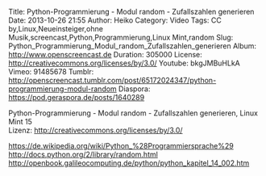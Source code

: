 Title: Python-Programmierung - Modul random - Zufallszahlen generieren
Date: 2013-10-26 21:55
Author: Heiko
Category: Video
Tags: CC by,Linux,Neueinsteiger,ohne Musik,screencast,Python,Programmierung,Linux Mint,random
Slug: Python_Programmierung_Modul_random_Zufallszahlen_generieren
Album: http://www.openscreencast.de
Duration: 305000
License: http://creativecommons.org/licenses/by/3.0/
Youtube: bkgJMBuHLkA
Vimeo: 91485678
Tumblr: http://openscreencast.tumblr.com/post/65172024347/python-programmierung-modul-random
Diaspora: https://pod.geraspora.de/posts/1640289

Python-Programmierung - Modul random - Zufallszahlen generieren, Linux Mint 15  
Lizenz: <http://creativecommons.org/licenses/by/3.0/>  
  
<https://de.wikipedia.org/wiki/Python_%28Programmiersprache%29>  
<http://docs.python.org/2/library/random.html>  
<http://openbook.galileocomputing.de/python/python_kapitel_14_002.htm>

